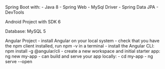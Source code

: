 Spring Boot with:
	- Java 8
	- Spring Web
	- MySql Driver
	- Spring Data JPA
	- DevTools

Android Project with SDK 6

Database: MySQL 5

Angular Project
	- install Angular on your local system
	- check that you have the npm client installed, run npm -v in a terminal
	- install the Angular CLI: npm install -g @angular/cli
	- create a new workspace and initial starter app: ng new my-app
	- can build and serve your app locally:
		- cd my-app	
		- ng serve --open